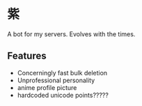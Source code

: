 # 紫

A bot for my servers. Evolves with the times.

## Features
* Concerningly fast bulk deletion
* Unprofessional personality
* anime profile picture
* hardcoded unicode points?????